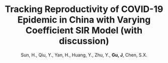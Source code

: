 ---
title: "Tracking Reproductivity of COVID-19 Epidemic in China with Varying Coefficient SIR Model (with discussion)"
collection: publications
permalink: /publication/JDS_2020
author: Sun, H., Qiu, Y., Yan, H., Huang, Y., Zhu, Y., <strong>Gu, J</strong>, Chen, S.X.
conf: 'Journal of Data Science'
year: 2020
codeurl: https://github.com/sun-haoxuan/vSIR
paperurl: /publications/papers/JDS_2020.pdf
additional: true
---